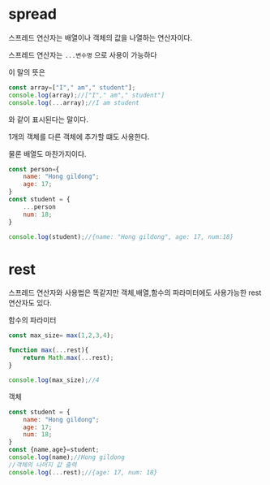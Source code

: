 # spread
스프레드 연산자는 배열이나 객체의 값을 나열하는 연산자이다.

스프레드 연산자는 `...변수명` 으로 사용이 가능하다

이 말의 뜻은 
```javascript
const array=["I"," am"," student"];
console.log(array);//["I"," am"," student"]
console.log(...array);//I am student
```
와 같이 표시된다는 말이다.

1개의 객체를 다른 객체에 추가할 떄도 사용한다.

물론 배열도 마찬가지이다.
```javascript
const person={
    name: "Hong gildong";
    age: 17;
}
const student = {
    ...person
    num: 18;
}

console.log(student);//{name: "Hong gildong", age: 17, num:18}
```


# rest

스프레드 연산자와 사용법은 똑같지만 객체,배열,함수의 파라미터에도 사용가능한 rest연산자도 있다.

함수의 파라미터
```javascript
const max_size= max(1,2,3,4);

function max(...rest){
    return Math.max(...rest);
}

console.log(max_size);//4
```

객체
```javascript
const student = {
    name: "Hong gildong";
    age: 17;
    num: 18;
}
const {name,age}=student;
console.log(name);//Hong gildong
//객체의 나머지 값 출력
console.log(...rest);//{age: 17, num: 18}
```
